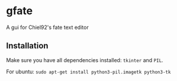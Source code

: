 gfate
=====

A gui for Chiel92's fate text editor 

Installation
------------
Make sure you have all dependencies installed: `tkinter` and `PIL`.

For ubuntu: 
```sudo apt-get install python3-pil.imagetk python3-tk```
